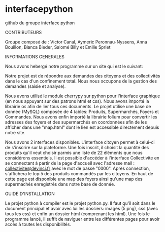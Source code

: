 # interfacepython
github du groupe interface python

CONTRIBUTEURS

Groupe composé de : Victor Canal, Aymeric Peronnau-Nyssens, Anna Bouillon, Bianca Bieder, Salomé Billy et Emilie Spriet

INFORMATIONS GENERALES

Nous avons hebergé notre programme sur un site qui est le suivant:


Notre projet est de répondre aux demandes des citoyens et des collectivités dans le cas d'un confinement total. Nous nous occupons de la gestion des demandes (saisie et analyse). 


Nous avons utilisé le module cherrypy sur python pour l'interface graphique (en nous appuyant sur des patrons html et css). Nous avons importé la librairie os afin de lier tous ces documents. Le projet utilise une base de donnée (MySQL) composée de 4 tables: Produits, Supermarchés, Foyers et Commandes. Nous avons enfin importé la librairie folium pour convertir les adresses des foyers et des supermarchés en coordonnées afin de les afficher dans une "map.html" dont le lien est accessible directement depuis notre site. 


Nous avons 2 interfaces disponibles. L'interface citoyen permet à celui-ci de s'inscrire sur la plateforme. Une fois inscrit, il choisit la quantité des produits qu'il veut choisir parmis une liste de 22 éléments que nous considérons essentiels. Il est possible d'accéder à l'interface Collectivite en se connectant à partir de la page d'accueil avec l'adresse mail : collectivite@devinci.fr avec le mot de passe "0000". Après connection, s'affichera le top 5 des produits commandés par les citoyens. En haut de cette page est disponible une map des foyers ainsi qu'une map des supermachés enregistrés dans notre base de donnée. 


GUIDE D'INSTALLATION

Le projet python à compiler est le projet python.py. Il faut qu'il soit dans le document principal et avoir avec lui les dossiers: images (5 png), css (avec tous les css) et enfin un dossier html (comprenant les html). Une fois le programme lancé, il suffit de naviguer entre les différentes pages pour avoir accès à toutes les disponibilités. 
